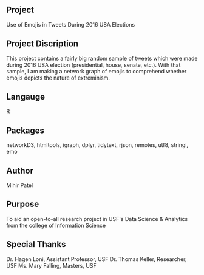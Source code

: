Project
--------
Use of Emojis in Tweets During 2016 USA Elections

Project Discription
--------------------
This project contains a fairly big random sample of tweets which were made during 2016 USA election (presidential, house, senate, etc.). With that sample, I am making a network graph of emojis to comprehend whether emojis depicts the nature of extreminism.  

Langauge
---------
R

Packages
--------
networkD3, htmltools, igraph, dplyr, tidytext, rjson, remotes, utf8, stringi, emo

Author
------
Mihir Patel

Purpose
-------
To aid an open-to-all research project in USF's Data Science & Analytics from the college of Information Science

Special Thanks
---------------
Dr. Hagen Loni, Assistant Professor, USF
Dr. Thomas Keller, Researcher, USF
Ms. Mary Falling, Masters, USF
